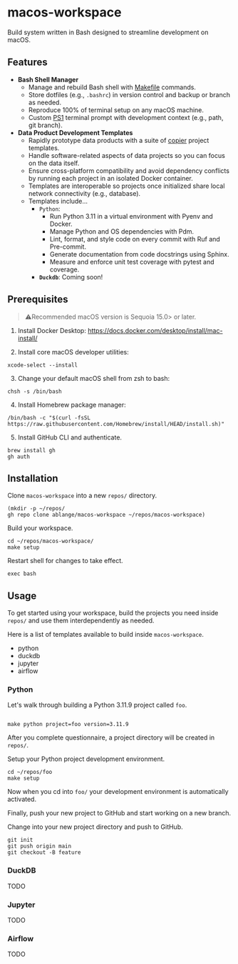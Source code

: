# macos-workspace
Build system written in Bash designed to streamline development on macOS.


## Features
- __Bash Shell Manager__
  - Manage and rebuild Bash shell with [Makefile](https://www.gnu.org/software/make/manual/make.html) commands.
  - Store dotfiles (e.g., `.bashrc`) in version control and backup or branch as needed.
  - Reproduce 100% of terminal setup on any macOS machine.
  - Custom [PS1](https://www.gnu.org/software/bash/manual/html_node/Controlling-the-Prompt.html)
    terminal prompt with development context (e.g., path, git branch).
- __Data Product Development Templates__
  - Rapidly prototype data products with a suite of [copier](https://copier.readthedocs.io/en/stable/) project templates.
  - Handle software-related aspects of data projects so you can focus on the data itself.
  - Ensure cross-platform compatibility and avoid dependency conflicts
    by running each project in an isolated Docker container.
  - Templates are interoperable so projects once initialized share
    local network connectivity (e.g., database).
  - Templates include...
    - `Python`:
      - Run Python 3.11 in a virtual environment with Pyenv and Docker.
      - Manage Python and OS dependencies with Pdm.
      - Lint, format, and style code on every commit with Ruf and Pre-commit.
      - Generate documentation from code docstrings using Sphinx.
      - Measure and enforce unit test coverage with pytest and coverage.
    - __`Duckdb`__: Coming soon!   


## Prerequisites

> ⚠️Recommended macOS version is Sequoia 15.0> or later.

1. Install Docker Desktop:
https://docs.docker.com/desktop/install/mac-install/


2. Install core macOS developer utilities:
```commandline
xcode-select --install
```

3. Change your default macOS shell from zsh to bash:
```commandline
chsh -s /bin/bash
```

4. Install Homebrew package manager:
```commandline
/bin/bash -c "$(curl -fsSL https://raw.githubusercontent.com/Homebrew/install/HEAD/install.sh)"
```

5. Install GitHub CLI and authenticate.
```commandline
brew install gh
gh auth
```


## Installation
Clone ``macos-workspace`` into a new ``repos/`` directory.
```commandline
(mkdir -p ~/repos/
gh repo clone ablange/macos-workspace ~/repos/macos-workspace)
```

Build your workspace. 
```commandline
cd ~/repos/macos-workspace/
make setup
```


Restart shell for changes to take effect.
```commandline
exec bash
```


## Usage
To get started using your workspace, build the projects you need inside ``repos/``
and use them interdependently as needed.

Here is a list of templates available to build inside ``macos-workspace``.
* python
* duckdb
* jupyter
* airflow


### Python
Let's walk through building a Python 3.11.9 project called ``foo``.
```commandline

make python project=foo version=3.11.9
```

After you complete questionnaire, a project directory will be created in ``repos/``.

Setup your Python project development environment.
```commandline
cd ~/repos/foo
make setup
```
Now when you cd into ``foo/`` your development environment is automatically activated.

Finally, push your new project to GitHub and start working on a new branch. 

Change into your new project directory and push to GitHub.
```commandline
git init
git push origin main
git checkout -B feature
```

### DuckDB
TODO

### Jupyter
TODO

### Airflow
TODO
